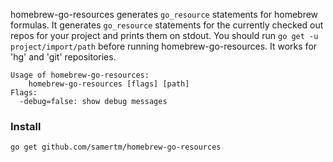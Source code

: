 homebrew-go-resources generates `go_resource` statements for homebrew
formulas. It generates `go_resource` statements for the currently
checked out repos for your project and prints them on stdout. You
should run `go get -u project/import/path` before running
homebrew-go-resources. It works for 'hg' and 'git' repositories.

```
Usage of homebrew-go-resources:
	homebrew-go-resources [flags] [path]
Flags:
  -debug=false: show debug messages
```


### Install

```
go get github.com/samertm/homebrew-go-resources
```
